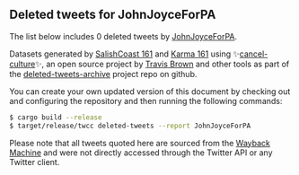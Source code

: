## Deleted tweets for JohnJoyceForPA

The list below includes 0 deleted tweets by
[JohnJoyceForPA](https://twitter.com/JohnJoyceForPA).



Datasets generated by [SalishCoast 161](https://twitter.com/SalishCoastA) and [Karma 161](https://twitter.com/KarmaOneSixOne)
using ✨[cancel-culture](https://github.com/travisbrown/cancel-culture)✨, an open source project by [Travis Brown](https://twitter.com/travisbrown) 
and other tools as part of the [deleted-tweets-archive](https://github.com/salcoast/deleted-tweets-archive/) project repo on github.

You can create your own updated version of this document by checking out and configuring the
repository and then running the following commands:

```bash
$ cargo build --release
$ target/release/twcc deleted-tweets --report JohnJoyceForPA
```

Please note that all tweets quoted here are sourced from the
[Wayback Machine](https://web.archive.org) and were not directly accessed through the Twitter API or
any Twitter client.


